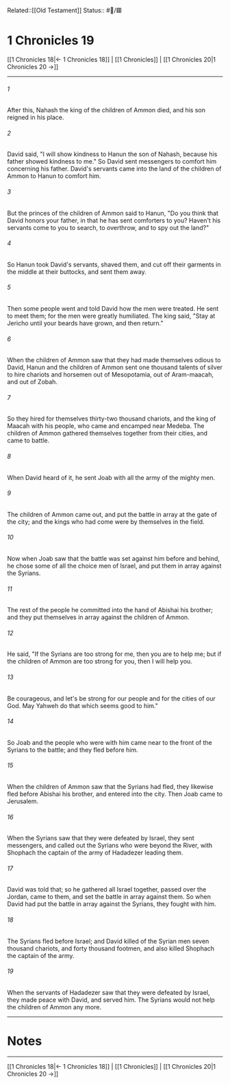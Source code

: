 Related::[[Old Testament]]
Status:: #📖/🟥
# 1 Chronicles 19

[[1 Chronicles 18|← 1 Chronicles 18]] | [[1 Chronicles]] | [[1 Chronicles 20|1 Chronicles 20 →]]
***



###### 1 
After this, Nahash the king of the children of Ammon died, and his son reigned in his place. 

###### 2 
David said, "I will show kindness to Hanun the son of Nahash, because his father showed kindness to me." So David sent messengers to comfort him concerning his father. David's servants came into the land of the children of Ammon to Hanun to comfort him. 

###### 3 
But the princes of the children of Ammon said to Hanun, "Do you think that David honors your father, in that he has sent comforters to you? Haven't his servants come to you to search, to overthrow, and to spy out the land?" 

###### 4 
So Hanun took David's servants, shaved them, and cut off their garments in the middle at their buttocks, and sent them away. 

###### 5 
Then some people went and told David how the men were treated. He sent to meet them; for the men were greatly humiliated. The king said, "Stay at Jericho until your beards have grown, and then return." 

###### 6 
When the children of Ammon saw that they had made themselves odious to David, Hanun and the children of Ammon sent one thousand talents of silver to hire chariots and horsemen out of Mesopotamia, out of Aram-maacah, and out of Zobah. 

###### 7 
So they hired for themselves thirty-two thousand chariots, and the king of Maacah with his people, who came and encamped near Medeba. The children of Ammon gathered themselves together from their cities, and came to battle. 

###### 8 
When David heard of it, he sent Joab with all the army of the mighty men. 

###### 9 
The children of Ammon came out, and put the battle in array at the gate of the city; and the kings who had come were by themselves in the field. 

###### 10 
Now when Joab saw that the battle was set against him before and behind, he chose some of all the choice men of Israel, and put them in array against the Syrians. 

###### 11 
The rest of the people he committed into the hand of Abishai his brother; and they put themselves in array against the children of Ammon. 

###### 12 
He said, "If the Syrians are too strong for me, then you are to help me; but if the children of Ammon are too strong for you, then I will help you. 

###### 13 
Be courageous, and let's be strong for our people and for the cities of our God. May Yahweh do that which seems good to him." 

###### 14 
So Joab and the people who were with him came near to the front of the Syrians to the battle; and they fled before him. 

###### 15 
When the children of Ammon saw that the Syrians had fled, they likewise fled before Abishai his brother, and entered into the city. Then Joab came to Jerusalem. 

###### 16 
When the Syrians saw that they were defeated by Israel, they sent messengers, and called out the Syrians who were beyond the River, with Shophach the captain of the army of Hadadezer leading them. 

###### 17 
David was told that; so he gathered all Israel together, passed over the Jordan, came to them, and set the battle in array against them. So when David had put the battle in array against the Syrians, they fought with him. 

###### 18 
The Syrians fled before Israel; and David killed of the Syrian men seven thousand chariots, and forty thousand footmen, and also killed Shophach the captain of the army. 

###### 19 
When the servants of Hadadezer saw that they were defeated by Israel, they made peace with David, and served him. The Syrians would not help the children of Ammon any more.

---
# Notes


***
[[1 Chronicles 18|← 1 Chronicles 18]] | [[1 Chronicles]] | [[1 Chronicles 20|1 Chronicles 20 →]]
